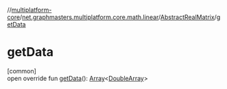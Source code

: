 //[multiplatform-core](../../../index.md)/[net.graphmasters.multiplatform.core.math.linear](../index.md)/[AbstractRealMatrix](index.md)/[getData](get-data.md)

# getData

[common]\
open override fun [getData](get-data.md)(): [Array](https://kotlinlang.org/api/latest/jvm/stdlib/kotlin/-array/index.html)&lt;[DoubleArray](https://kotlinlang.org/api/latest/jvm/stdlib/kotlin/-double-array/index.html)&gt;
